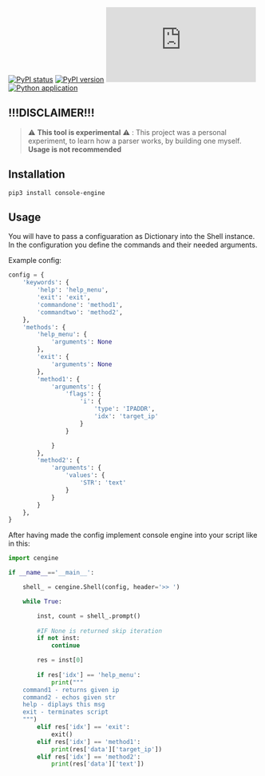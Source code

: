 [![PyPI status](https://img.shields.io/badge/status-alpha-orange)]()
[![PyPI version](https://badge.fury.io/py/console-engine.svg)](https://badge.fury.io/py/console-engine)
[![GitHub license](https://badgen.net/github/license/Naereen/Strapdown.js)](https://github.com/LightningV1p3r/console-engine/blob/main/LICENSE.txt)
[![Python application](https://github.com/LightningV1p3r/console-engine/actions/workflows/python-app.yml/badge.svg)](https://github.com/LightningV1p3r/console-engine/actions/workflows/python-app.yml)

!!!DISCLAIMER!!!
---

> ⚠️ **This tool is experimental** ⚠️ : This project was a personal experiment, to learn how a parser works, by building one myself. **Usage is not recommended**

Installation
---

```
pip3 install console-engine
```

Usage
---

You will have to pass a configuaration as Dictionary into the Shell instance. In the configuration you define the commands and their needed arguments.

Example config:
```python
config = {
    'keywords': {
        'help': 'help_menu',
        'exit': 'exit',
        'commandone': 'method1',
        'commandtwo': 'method2',
    },
    'methods': {
        'help_menu': {
            'arguments': None
        },
        'exit': {
            'arguments': None
        },
        'method1': {
            'arguments': {
                'flags': {
                    'i': {
                        'type': 'IPADDR',
                        'idx': 'target_ip'
                    }
                }

            }
        },
        'method2': {
            'arguments': {
                'values': {
                    'STR': 'text'
                }
            }
        }
    },
}

```
After having made the config implement console engine into your script like in this:

```python
import cengine

if __name__=='__main__':

    shell_ = cengine.Shell(config, header='>> ')

    while True:

        inst, count = shell_.prompt()
        
        #IF None is returned skip iteration
        if not inst:
            continue

        res = inst[0]
        
        if res['idx'] == 'help_menu':
            print("""
    command1 - returns given ip
    command2 - echos given str
    help - diplays this msg
    exit - terminates script    
    """)
        elif res['idx'] == 'exit':
            exit()
        elif res['idx'] == 'method1':
            print(res['data']['target_ip'])
        elif res['idx'] == 'method2':
            print(res['data']['text'])
```
 

